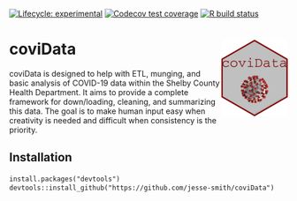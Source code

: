 <!-- badges: start -->
  [![Lifecycle: experimental](https://img.shields.io/badge/lifecycle-experimental-orange.svg)](https://www.tidyverse.org/lifecycle/#experimental)
[![Codecov test coverage](https://codecov.io/gh/jesse-smith/coviData/branch/master/graph/badge.svg)](https://codecov.io/gh/jesse-smith/coviData?branch=master)
[![R build status](https://github.com/jesse-smith/coviData/workflows/R-CMD-check/badge.svg)](https://github.com/jesse-smith/coviData/actions)
<!-- badges: end -->
 
# coviData <img src='man/figures/logo.png' align="right" height="139" />

coviData is designed to help with ETL, munging, and basic analysis of COVID-19
data within the Shelby County Health Department. It aims to provide a complete
framework for down/loading, cleaning, and summarizing this data. The goal is to
make human input easy when creativity is needed and difficult when consistency
is the priority.

## Installation
```
install.packages("devtools")
devtools::install_github("https://github.com/jesse-smith/coviData")
```
